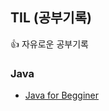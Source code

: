 ## TIL (공부기록)
:+1:  자유로운 공부기록

### Java
* [Java for Begginer](https://github.com/kimkunkuk/TIL/blob/main/Java/ja.md)
